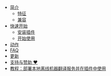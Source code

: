 <div class="sponsor-container"></div>
<div class="wwads-cn wwads-horizontal" data-id="327" style="max-width:180px;margin-top:8px;margin-bottom: 10px"></div>

* [简介](/docs#introduction)
    * [特征](/docs#features)
    * [兼容](/docs#compatibility)
* [快速开始](/docs#quick-start)
    * [安装插件](/docs#installation)
    * [开始使用](/docs#usage)
* [动作](/docs#actions)
* [FAQ](/faq)
* [更新](/updates)
* [支持与赞助 ❤️](/support)
* [教程：部署本地离线机器翻译服务并在插件中使用](https://github.com/YiiGuxing/TranslationPlugin/discussions/5411)
